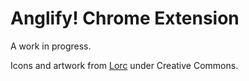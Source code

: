 # Anglify! Chrome Extension
A work in progress.

Icons and artwork from [Lorc](http://game-icons.net/lorc/originals/angler-fish.html) under Creative Commons.